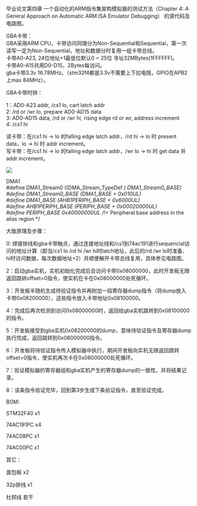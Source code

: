 毕业论文第四章 一个自动化的ARM指令集架构模拟器的测试方法（Chapter 4: A General Approach on Automatic ARM ISA Emulator Debugging） 的源代码及电路图。  
  
GBA卡带：  
GBA采用ARM CPU，卡带访问同理分为Non-Sequential和Sequential，第一次读写一定为Non-Sequential，地址和数据分时复用一组卡带总线。  
卡带A0-A23, 24位地址+1最低位默认0 = 25位 寻址32MBytes(1FFFFFF)。  
卡带A0-A15共用D0-D15，2Bytes每访问。  
gba卡带3.3v 16.78MHz。（stm32f4都是3.3v不需要上下拉电阻，GPIO在APB2上max 84MHz）。  
  
GBA卡带时钟：  
  
1：AD0-A23 addr, /cs1 lo, cart latch addr  
2: /rd or /wr lo, prepare AD0-AD15 data  
3: AD0-AD15 data, /rd or /wr hi, rising edge rd or wr, address increment  
4: /cs1 hi  
  
读卡带：在/cs1 hi → lo 的falling edge latch addr，/rd hi → lo 时 present data，lo → hi 时 addr increment。  
写卡带：在/cs1 hi → lo 的falling edge latch addr，/wr lo → hi 时 get data 并 addr increment。  
  
![](https://raw.githubusercontent.com/toshirodesu/gba_armv4t_instruction_verification/main/doc/timing.png)

DMA1  
#define DMA1_Stream0      ((DMA_Stream_TypeDef *) DMA1_Stream0_BASE)  
#define DMA1_Stream0_BASE (DMA1_BASE + 0x010UL)  
#define DMA1_BASE         (AHB1PERIPH_BASE + 0x6000UL)  
#define AHB1PERIPH_BASE   (PERIPH_BASE + 0x00020000UL)  
#define PERIPH_BASE       0x40000000UL /*!< Peripheral base address in the alias region */  



大致原理及步骤：

0: 焊接排线和gba卡带触点，通过连接地址线和/cs1到74ac191进行sequencial访问的地址计算（即当/cs1 lo /rd hi /wr hi时latch地址，此后的/rd /wr lo时准备、hi时访问数据，每次数据地址+2）并顺便解开卡带总线复用，具体参见电路图。

2：启动gba实机，实机初始化完成后会访问卡带0x08000000，此时开发板无限返回跳转offset=0指令，使实机在卡在0x08000000处死循环。

3：开发板半随机生成待验证指令并再附加一段寄存器dump指令（将dump放入卡带0x08200000），这些指令放入卡带地址0x08100000。

4：完成后再次检测到访问0x08000000时，返回给gba实机跳转到0x08100000的指令。

5：开发板接受到gba实机0x08200000的dump，意味待验证指令及寄存器dump执行完成，返回跳转到0x08000000指令。

6：开发板将待验证指令传入模拟器中执行，期间开发板向实机无限返回跳转offset=0指令，使实机再次卡在0x08000000处死循环。

7：验证模拟器的寄存器组和gba实机产生的寄存器dump的一致性，并将结果记录。

8：该条指令验证完毕，回到第3步生成下条验证指令，直至验证完成。


BOM:

STM32F40  x1

74AC191PC x4

74AC08PC  x1

74AC00PC  x1


其它：

面包板    x2

32p排线   x1

杜邦线    若干